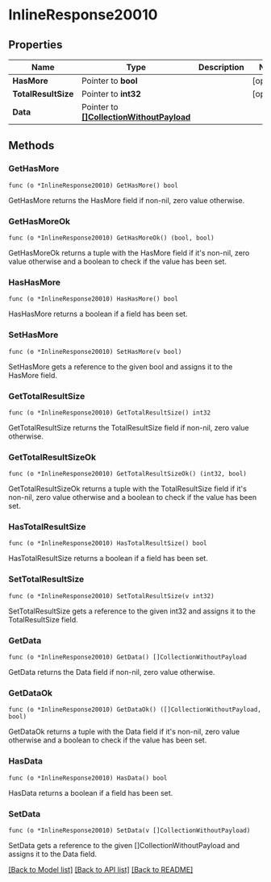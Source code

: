 # InlineResponse20010

## Properties

Name | Type | Description | Notes
------------ | ------------- | ------------- | -------------
**HasMore** | Pointer to **bool** |  | [optional] 
**TotalResultSize** | Pointer to **int32** |  | [optional] 
**Data** | Pointer to [**[]CollectionWithoutPayload**](CollectionWithoutPayload.md) |  | 

## Methods

### GetHasMore

`func (o *InlineResponse20010) GetHasMore() bool`

GetHasMore returns the HasMore field if non-nil, zero value otherwise.

### GetHasMoreOk

`func (o *InlineResponse20010) GetHasMoreOk() (bool, bool)`

GetHasMoreOk returns a tuple with the HasMore field if it's non-nil, zero value otherwise
and a boolean to check if the value has been set.

### HasHasMore

`func (o *InlineResponse20010) HasHasMore() bool`

HasHasMore returns a boolean if a field has been set.

### SetHasMore

`func (o *InlineResponse20010) SetHasMore(v bool)`

SetHasMore gets a reference to the given bool and assigns it to the HasMore field.

### GetTotalResultSize

`func (o *InlineResponse20010) GetTotalResultSize() int32`

GetTotalResultSize returns the TotalResultSize field if non-nil, zero value otherwise.

### GetTotalResultSizeOk

`func (o *InlineResponse20010) GetTotalResultSizeOk() (int32, bool)`

GetTotalResultSizeOk returns a tuple with the TotalResultSize field if it's non-nil, zero value otherwise
and a boolean to check if the value has been set.

### HasTotalResultSize

`func (o *InlineResponse20010) HasTotalResultSize() bool`

HasTotalResultSize returns a boolean if a field has been set.

### SetTotalResultSize

`func (o *InlineResponse20010) SetTotalResultSize(v int32)`

SetTotalResultSize gets a reference to the given int32 and assigns it to the TotalResultSize field.

### GetData

`func (o *InlineResponse20010) GetData() []CollectionWithoutPayload`

GetData returns the Data field if non-nil, zero value otherwise.

### GetDataOk

`func (o *InlineResponse20010) GetDataOk() ([]CollectionWithoutPayload, bool)`

GetDataOk returns a tuple with the Data field if it's non-nil, zero value otherwise
and a boolean to check if the value has been set.

### HasData

`func (o *InlineResponse20010) HasData() bool`

HasData returns a boolean if a field has been set.

### SetData

`func (o *InlineResponse20010) SetData(v []CollectionWithoutPayload)`

SetData gets a reference to the given []CollectionWithoutPayload and assigns it to the Data field.


[[Back to Model list]](../README.md#documentation-for-models) [[Back to API list]](../README.md#documentation-for-api-endpoints) [[Back to README]](../README.md)


